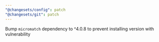 ```yaml
---
"@changesets/config": patch
"@changesets/git": patch
---
```


Bump `micromatch` dependency to ^4.0.8 to prevent installing version with vulnerability
